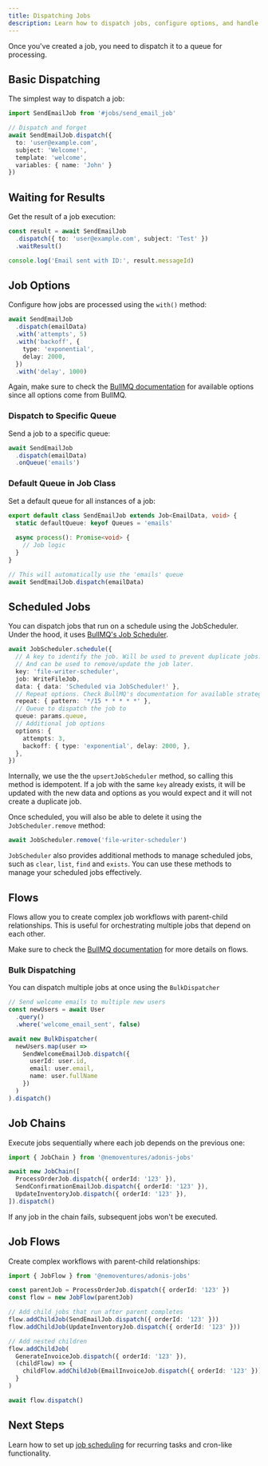 ```yaml
---
title: Dispatching Jobs
description: Learn how to dispatch jobs, configure options, and handle job results
---
```


Once you've created a job, you need to dispatch it to a queue for processing.

## Basic Dispatching

The simplest way to dispatch a job:

```typescript
import SendEmailJob from '#jobs/send_email_job'

// Dispatch and forget
await SendEmailJob.dispatch({
  to: 'user@example.com',
  subject: 'Welcome!',
  template: 'welcome',
  variables: { name: 'John' }
})
```

## Waiting for Results

Get the result of a job execution:

```typescript
const result = await SendEmailJob
  .dispatch({ to: 'user@example.com', subject: 'Test' })
  .waitResult()

console.log('Email sent with ID:', result.messageId)
```

## Job Options

Configure how jobs are processed using the `with()` method:

```typescript
await SendEmailJob
  .dispatch(emailData)
  .with('attempts', 5)
  .with('backoff', {
    type: 'exponential',
    delay: 2000,
  })
  .with('delay', 1000)
```

Again, make sure to check the [BullMQ documentation](https://docs.bullmq.io/) for available options since all options come from BullMQ.

### Dispatch to Specific Queue

Send a job to a specific queue:

```typescript
await SendEmailJob
  .dispatch(emailData)
  .onQueue('emails')
```

### Default Queue in Job Class

Set a default queue for all instances of a job:

```typescript
export default class SendEmailJob extends Job<EmailData, void> {
  static defaultQueue: keyof Queues = 'emails'
  
  async process(): Promise<void> {
    // Job logic
  }
}

// This will automatically use the 'emails' queue
await SendEmailJob.dispatch(emailData)
```

## Scheduled Jobs

You can dispatch jobs that run on a schedule using the JobScheduler. Under the hood, it uses [BullMQ's Job Scheduler](https://docs.bullmq.io/guide/job-schedulers).

```typescript
await JobScheduler.schedule({
  // A key to identify the job. Will be used to prevent duplicate jobs.
  // And can be used to remove/update the job later.
  key: 'file-writer-scheduler',
  job: WriteFileJob,
  data: { data: 'Scheduled via JobScheduler!' },
  // Repeat options. Check BullMQ's documentation for available strategies.
  repeat: { pattern: '*/15 * * * * *' },
  // Queue to dispatch the job to
  queue: params.queue,
  // Additional job options
  options: {
    attempts: 3,
    backoff: { type: 'exponential', delay: 2000, },
  },
})
```

Internally, we use the the `upsertJobScheduler` method, so calling this method is idempotent. If a job with the same `key` already exists, it will be updated with the new data and options as you would expect and it will not create a duplicate job.

Once scheduled, you will also be able to delete it using the `JobScheduler.remove` method:

```typescript
await JobScheduler.remove('file-writer-scheduler')
```

`JobScheduler` also provides additional methods to manage scheduled jobs, such as `clear`, `list`, `find` and `exists`. You can use these methods to manage your scheduled jobs effectively.

## Flows

Flows allow you to create complex job workflows with parent-child relationships. This is useful for orchestrating multiple jobs that depend on each other. 

Make sure to check the [BullMQ documentation](https://docs.bullmq.io/guide/flows) for more details on flows.

### Bulk Dispatching

You can dispatch multiple jobs at once using the `BulkDispatcher`

```typescript
// Send welcome emails to multiple new users
const newUsers = await User
  .query()
  .where('welcome_email_sent', false)

await new BulkDispatcher(
  newUsers.map(user => 
    SendWelcomeEmailJob.dispatch({
      userId: user.id,
      email: user.email,
      name: user.fullName
    })
  )
).dispatch()
```

## Job Chains

Execute jobs sequentially where each job depends on the previous one:

```typescript
import { JobChain } from '@nemoventures/adonis-jobs'

await new JobChain([
  ProcessOrderJob.dispatch({ orderId: '123' }),
  SendConfirmationEmailJob.dispatch({ orderId: '123' }),
  UpdateInventoryJob.dispatch({ orderId: '123' }),
]).dispatch()
```

If any job in the chain fails, subsequent jobs won't be executed.

## Job Flows

Create complex workflows with parent-child relationships:

```typescript
import { JobFlow } from '@nemoventures/adonis-jobs'

const parentJob = ProcessOrderJob.dispatch({ orderId: '123' })
const flow = new JobFlow(parentJob)

// Add child jobs that run after parent completes
flow.addChildJob(SendEmailJob.dispatch({ orderId: '123' }))
flow.addChildJob(UpdateInventoryJob.dispatch({ orderId: '123' }))

// Add nested children
flow.addChildJob(
  GenerateInvoiceJob.dispatch({ orderId: '123' }),
  (childFlow) => {
    childFlow.addChildJob(EmailInvoiceJob.dispatch({ orderId: '123' }))
  }
)

await flow.dispatch()
```

## Next Steps

Learn how to set up [job scheduling](/guides/job-scheduling) for recurring tasks and cron-like functionality.
